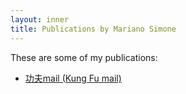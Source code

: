 ```yaml
---
layout: inner
title: Publications by Mariano Simone
---
```

These are some of my publications:

- [功夫mail (Kung Fu mail)](gongfu-mail.html)
